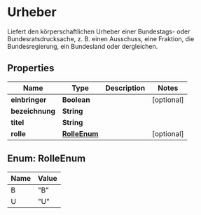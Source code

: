 

# Urheber

Liefert den körperschaftlichen Urheber einer Bundestags- oder Bundesratsdrucksache, z. B. einen Ausschuss, eine Fraktion, die Bundesregierung, ein Bundesland oder dergleichen.

## Properties

| Name | Type | Description | Notes |
|------------ | ------------- | ------------- | -------------|
|**einbringer** | **Boolean** |  |  [optional] |
|**bezeichnung** | **String** |  |  |
|**titel** | **String** |  |  |
|**rolle** | [**RolleEnum**](#RolleEnum) |  |  [optional] |



## Enum: RolleEnum

| Name | Value |
|---- | -----|
| B | &quot;B&quot; |
| U | &quot;U&quot; |




